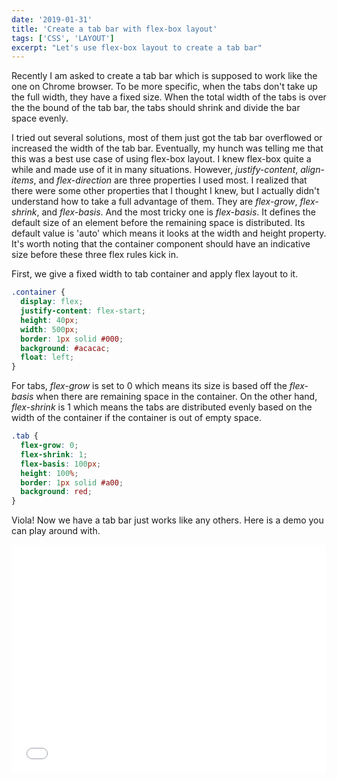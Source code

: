 ```yaml
---
date: '2019-01-31'
title: 'Create a tab bar with flex-box layout'
tags: ['CSS', 'LAYOUT']
excerpt: "Let's use flex-box layout to create a tab bar"
---
```


Recently I am asked to create a tab bar which is supposed to work like the one on Chrome browser. To be more specific, when the tabs don't take up the full width, they have a fixed size. When the total width of the tabs is over the the bound of the tab bar, the tabs should shrink and divide the bar space evenly.

I tried out several solutions, most of them just got the tab bar overflowed or increased the width of the tab bar. Eventually, my hunch was telling me that this was a best use case of using flex-box layout. I knew flex-box quite a while and made use of it in many situations. However, _justify-content_, _align-items_, and _flex-direction_ are three properties I used most. I realized that there were some other properties that I thought I knew, but I actually didn't understand how to take a full advantage of them. They are _flex-grow_, _flex-shrink_, and _flex-basis_. And the most tricky one is _flex-basis_. It defines the default size of an element before the remaining space is distributed. Its default value is 'auto' which means it looks at the width and height property. It's worth noting that the container component should have an indicative size before these three flex rules kick in.

First, we give a fixed width to tab container and apply flex layout to it.

```css
.container {
  display: flex;
  justify-content: flex-start;
  height: 40px;
  width: 500px;
  border: 1px solid #000;
  background: #acacac;
  float: left;
}
```

For tabs, _flex-grow_ is set to 0 which means its size is based off the _flex-basis_ when there are remaining space in the container. On the other hand,
_flex-shrink_ is 1 which means the tabs are distributed evenly based on the width of the container if the container is out of empty space.

```css
.tab {
  flex-grow: 0;
  flex-shrink: 1;
  flex-basis: 100px;
  height: 100%;
  border: 1px solid #a00;
  background: red;
}
```

Viola! Now we have a tab bar just works like any others. Here is a demo you can play around with.

<iframe height="365" style="width: 100%;" scrolling="no" title="flexbox-tabs" src="//codepen.io/dontry018/embed/WPLPYv/?height=265&theme-id=0&default-tab=js,result" frameborder="no" allowtransparency="true" allowfullscreen="true">
  See the Pen <a href='https://codepen.io/dontry018/pen/WPLPYv/'>flexbox-tabs</a> by loconomo
  (<a href='https://codepen.io/dontry018'>@dontry018</a>) on <a href='https://codepen.io'>CodePen</a>.
</iframe>
